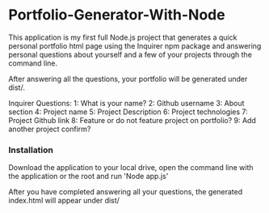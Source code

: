 # Portfolio-Generator-With-Node

This application is my first full Node.js project that generates a quick personal portfolio html page using the Inquirer npm package and answering personal questions about yourself and a few of your projects through the command line. 

After answering all the questions, your portfolio will be generated under dist/.

Inquirer Questions:
1: What is your name?
2: Github username
3: About section
4: Project name
5: Project Description
6: Project technologies
7: Project Github link
8: Feature or do not feature project on portfolio?
9: Add another project confirm?


### Installation

Download the application to your local drive, open the command line with the application or the root and run 'Node app.js'

After you have completed answering all your questions, the generated index.html will appear under dist/
